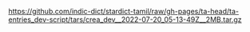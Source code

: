 https://github.com/indic-dict/stardict-tamil/raw/gh-pages/ta-head/ta-entries_dev-script/tars/crea_dev__2022-07-20_05-13-49Z__2MB.tar.gz  
